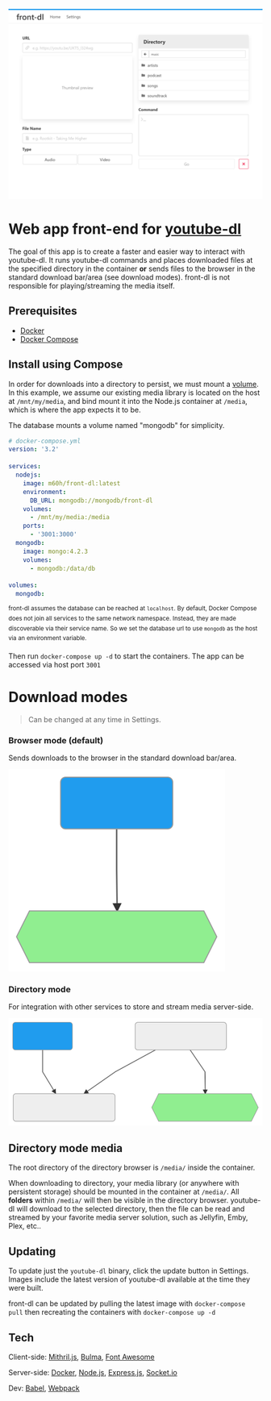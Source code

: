 ![](public/images/screenshot.png)
# Web app front-end for [youtube-dl][ydl] 
The goal of this app is to create a faster and easier way to interact with youtube-dl. It runs youtube-dl commands and places downloaded files at the specified directory in the container **or** sends files to the browser in the standard download bar/area (see download modes). front-dl is not responsible for playing/streaming the media itself.

## Prerequisites
- [Docker][docker]
- [Docker Compose][compose]

## Install using Compose
In order for downloads into a directory to persist, we must mount a [volume][1]. In this example, we assume our existing media library is located on the host at `/mnt/my/media`, and bind mount it into the Node.js container at `/media`, which is where the app expects it to be. 

The database mounts a volume named "mongodb" for simplicity.
```yaml
# docker-compose.yml
version: '3.2'

services:
  nodejs:
    image: m60h/front-dl:latest
    environment:
      DB_URL: mongodb://mongodb/front-dl
    volumes:
      - /mnt/my/media:/media
    ports:
      - '3001:3000'
  mongodb:
    image: mongo:4.2.3
    volumes:
      - mongodb:/data/db

volumes:
  mongodb:
```
<sup>front-dl assumes the database can be reached at `localhost`. By default, Docker Compose does not join all services to the same network namespace. Instead, they are made discoverable via their service name. So we set the database url to use `mongodb` as the host via an environment variable.</sup>

Then run `docker-compose up -d` to start the containers. The app can be accessed via host port `3001`


# Download modes
> Can be changed at any time in Settings.

### Browser mode (default)
Sends downloads to the browser in the standard download bar/area.

![](public/images/browser-mode.svg)

### Directory mode
For integration with other services to store and stream media server-side.

![](public/images/directory-mode.svg)

## Directory mode media
The root directory of the directory browser is `/media/` inside the container.

When downloading to directory, your media library (or anywhere with persistent storage) should be mounted in the container at `/media/`. All **folders** within `/media/` will then be visible in the directory browser. youtube-dl will download to the selected directory, then the file can be read and streamed by your favorite media server solution, such as Jellyfin, Emby, Plex, etc..

## Updating
To update just the `youtube-dl` binary, click the update button in Settings. Images include the latest version of youtube-dl available at the time they were built.

front-dl can be updated by pulling the latest image with `docker-compose pull` then recreating the containers with `docker-compose up -d`

## Tech
Client-side: [Mithril.js][m], [Bulma][bu], [Font Awesome][fa]

Server-side: [Docker][d], [Node.js][n], [Express.js][e], [Socket.io][socket]

Dev: [Babel][ba], [Webpack][w]

[ydl]: https://github.com/ytdl-org/youtube-dl
[m]: https://mithril.js.org/
[bu]: https://bulma.io/
[d]: https://www.docker.com/
[n]: https://nodejs.org/
[e]: https://expressjs.com/
[fa]: https://fontawesome.com/
[ba]: https://babeljs.io/
[w]: https://webpack.js.org/
[socket]: https://socket.io/
[docker]: https://docs.docker.com/install/
[compose]: https://docs.docker.com/compose/install/
[1]: https://docs.docker.com/compose/compose-file/#volumes